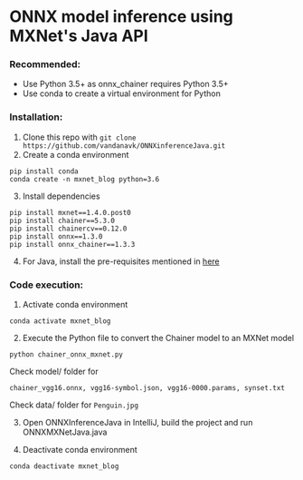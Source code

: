 # ONNX model inference using MXNet's Java API

### Recommended:
* Use Python 3.5+ as onnx_chainer requires Python 3.5+
* Use conda to create a virtual environment for Python

### Installation:

1. Clone this repo with `git clone https://github.com/vandanavk/ONNXinferenceJava.git`
2. Create a conda environment


```
pip install conda
conda create -n mxnet_blog python=3.6
```

3. Install dependencies

```
pip install mxnet==1.4.0.post0
pip install chainer==5.3.0
pip install chainercv==0.12.0
pip install onnx==1.3.0
pip install onnx_chainer==1.3.3
```

4. For Java, install the pre-requisites mentioned in [here](https://github.com/apache/incubator-mxnet/blob/master/docs/tutorials/java/mxnet_java_on_intellij.md)


### Code execution:

1. Activate conda environment

```
conda activate mxnet_blog
```

2. Execute the Python file to convert the Chainer model to an MXNet model

`python chainer_onnx_mxnet.py`

Check model/ folder for 
```
chainer_vgg16.onnx, vgg16-symbol.json, vgg16-0000.params, synset.txt
```

Check data/ folder for `Penguin.jpg`

3. Open ONNXInferenceJava in IntelliJ, build the project and run ONNXMXNetJava.java

4. Deactivate conda environment

`conda deactivate mxnet_blog`